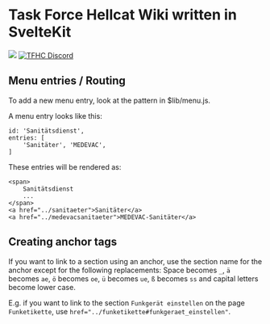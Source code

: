 # Task Force Hellcat Wiki written in SvelteKit

[![](https://img.shields.io/website?down_color=red&down_message=offline&label=TFHC%20Wiki&up_color=green&up_message=online&url=https%3A%2F%2Fwiki.taskforcehellcat.de%2F)](https://wiki.taskforcehellcat.de)
[![TFHC Discord](https://img.shields.io/discord/629333468299526164?color=green&label=Discord&logo=Discord)](https://discord.taskforcehellcat.de/)

## Menu entries / Routing

To add a new menu entry, look at the pattern in $lib/menu.js.

A menu entry looks like this:

```
id: 'Sanitätsdienst',
entries: [
    'Sanitäter', 'MEDEVAC',
]
```

These entries will be rendered as:

```
<span>
    Sanitätsdienst
    ...
</span>
<a href="../sanitaeter">Sanitäter</a>
<a href="../medevacsanitaeter">MEDEVAC-Sanitäter</a>
```

## Creating anchor tags

If you want to link to a section using an anchor, use the section name for the anchor except for the following replacements:
Space becomes `_`, `ä` becomes `ae`, `ö` becomes `oe`, `ü` becomes `ue`, `ß` becomes `ss` and capital letters become lower case.

E.g. if you want to link to the section `Funkgerät einstellen` on the page `Funketikette`, use `href="../funketikette#funkgeraet_einstellen"`.
